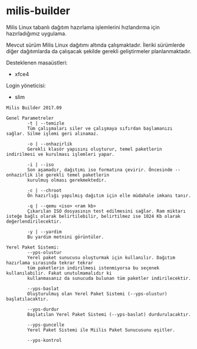 # milis-builder
Milis Linux tabanlı dağıtım hazırlama işlemlerini hızlandırma için hazırladığımız uygulama.

Mevcut sürüm Milis Linux dağıtımı altında çalışmaktadır. İleriki sürümlerde diğer dağıtımlarda da çalışacak şekilde gerekli geliştirmeler planlanmaktadır.

Desteklenen masaüstleri:
- xfce4

Login yöneticisi:
- slim


```
Milis Builder 2017.09

Genel Parametreler
        -t | --temizle
        Tüm çalışmaları siler ve çalışmaya sıfırdan başlamanızı sağlar. Silme işlemi geri alınamaz.

        -o | --onhazirlik
        Gerekli klasör yapısını oluşturur, temel paketlerin indirilmesi ve kurulması işlemleri yapar.

        -i | --iso
        Son aşamadır, dağıtımı iso formatına çevirir. Öncesinde --onhazirlik ile gerekli temel paketlerin
        kurulmuş olması gerekmektedir.

        -c | --chroot
        Ön hazırlığı yapılmış dağıtım için elle müdahale imkanı tanır.

        -q | --qemu <iso> <ram kb>
        Çıkarılan ISO dosyasının test edilmesini sağlar. Ram miktarı isteğe bağlı olarak belirtilebilir, belirtilmez ise 1024 Kb olarak değerlendirilecektir.

        -y | --yardim
        Bu yardım metnini görüntüler.

Yerel Paket Sistemi:
        --yps-olustur
        Yerel paket sunucusu oluşturmak için kullanılır. Dağıtım hazırlama sırasında tekrar tekrar
        tüm paketlerin indirilmesi istenmiyorsa bu seçenek kullanılabilir. Fakat unutulmamalıdır ki
        kullanmasanız da sunucuda bulunan tüm paketler indirilecektir.

        --yps-baslat
        Oluşturulmuş olan Yerel Paket Sistemi (--yps-olustur) başlatılacaktır.

        --yps-durdur
        Başlatılan Yerel Paket Sistemi (--yps-baslat) durdurulacaktır.

        --yps-guncelle
        Yerel Paket Sistemi ile Miilis Paket Sunucusunu eşitler.

        --yps-kontrol
```
